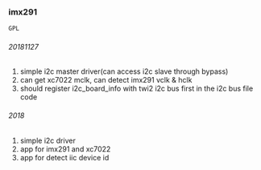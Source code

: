 ### imx291
```bash
GPL
```

###### 20181127
1. simple i2c master driver(can access i2c slave through bypass)
2. can get xc7022 mclk, can detect imx291 vclk & hclk
3. should register i2c_board_info with twi2 i2c bus first in the i2c bus file code

###### 2018
1. simple i2c driver
2. app for imx291 and xc7022
3. app for detect iic device id
